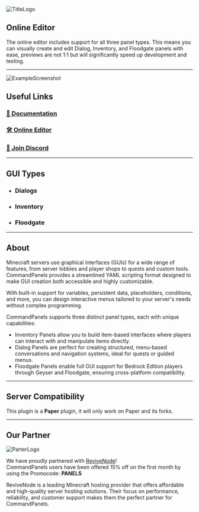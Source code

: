 ![TitleLogo](https://commandpanels.net/resource_images/main_logo.png)

## Online Editor
The online editor includes support for all three panel types. This means you can visually create and edit Dialog, Inventory, and Floodgate panels with ease, previews are not 1:1 but will significantly speed up development and testing.

---

![ExampleScreenshot](https://commandpanels.net/resource_images/example_editor.png)

## Useful Links

### [📘 Documentation](https://docs.commandpanels.net)
### [🛠️ Online Editor](https://commandpanels.net/editor)
### [💬 Join Discord](https://discord.gg/WFQMTZxa53)

---

## GUI Types

- ### Dialogs
- ### Inventory
- ### Floodgate

---

## About
Minecraft servers use graphical interfaces (GUIs) for a wide range of features,
from server lobbies and player shops to quests and custom tools. CommandPanels provides a
streamlined YAML scripting format designed to make GUI creation both accessible and highly customizable.

With built-in support for variables, persistent data, placeholders,
conditions, and more, you can design interactive menus tailored to your server's needs without complex programming.

CommandPanels supports three distinct panel types, each with unique capabilities:

- Inventory Panels allow you to build item-based interfaces where players can interact with and manipulate items directly.
- Dialog Panels are perfect for creating structured, menu-based conversations and navigation systems, ideal for quests or guided menus.
- Floodgate Panels enable full GUI support for Bedrock Edition players through Geyser and Floodgate, ensuring cross-platform compatibility.

---

## Server Compatibility

This plugin is a **Paper** plugin, it will only work on Paper and its forks.

---

## Our Partner

![ParterLogo](https://commandpanels.net/resource_images/partner_logo.png)

We have proudly partnered with [ReviveNode](http://billing.revivenode.com/aff.php?aff=379)!  
CommandPanels users have been offered 15% off on the first month by using the Promocode: **PANELS**

ReviveNode is a leading Minecraft hosting provider that offers affordable and high-quality server hosting solutions.
Their focus on performance, reliability, and customer support makes them the perfect partner for CommandPanels.
